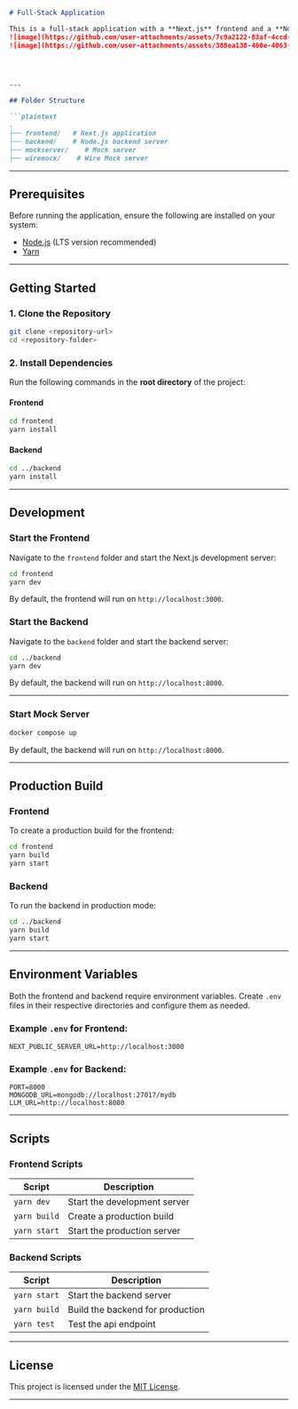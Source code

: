 
```markdown
# Full-Stack Application

This is a full-stack application with a **Next.js** frontend and a **Node.js** backend. The project uses **Yarn** as the package manager.
![image](https://github.com/user-attachments/assets/7c9a2122-83af-4ccd-be4e-792f8631285d)
![image](https://github.com/user-attachments/assets/388ea138-460e-4063-90ab-34f8a2450305)




---

## Folder Structure

```plaintext
.
├── frontend/   # Next.js application
├── backend/    # Node.js backend server
├── mockserver/    # Mock server
├── wiremock/    # Wire Mock server
```

---

## Prerequisites

Before running the application, ensure the following are installed on your system:

- [Node.js](https://nodejs.org/) (LTS version recommended)
- [Yarn](https://yarnpkg.com/)

---

## Getting Started

### 1. Clone the Repository

```bash
git clone <repository-url>
cd <repository-folder>
```

### 2. Install Dependencies

Run the following commands in the **root directory** of the project:

#### Frontend
```bash
cd frontend
yarn install
```

#### Backend
```bash
cd ../backend
yarn install
```

---

## Development

### Start the Frontend
Navigate to the `frontend` folder and start the Next.js development server:

```bash
cd frontend
yarn dev
```

By default, the frontend will run on `http://localhost:3000`.

### Start the Backend
Navigate to the `backend` folder and start the backend server:

```bash
cd ../backend
yarn dev
```

By default, the backend will run on `http://localhost:8000`.

---

### Start Mock Server

```bash
docker compose up
```

By default, the backend will run on `http://localhost:8000`.

---

## Production Build

### Frontend
To create a production build for the frontend:

```bash
cd frontend
yarn build
yarn start
```

### Backend
To run the backend in production mode:

```bash
cd ../backend
yarn build
yarn start
```

---

## Environment Variables

Both the frontend and backend require environment variables. Create `.env` files in their respective directories and configure them as needed.

### Example `.env` for Frontend:
```env
NEXT_PUBLIC_SERVER_URL=http://localhost:3000
```

### Example `.env` for Backend:
```env
PORT=8000
MONGODB_URL=mongodb://localhost:27017/mydb
LLM_URL=http://localhost:8080
```

---

## Scripts

### Frontend Scripts
| Script       | Description                                |
|--------------|--------------------------------------------|
| `yarn dev`   | Start the development server               |
| `yarn build` | Create a production build                 |
| `yarn start` | Start the production server               |

### Backend Scripts
| Script       | Description                                |
|--------------|--------------------------------------------|
| `yarn start` | Start the backend server                  |
| `yarn build` | Build the backend for production          |
| `yarn test` | Test the api endpoint         |

---

## License

This project is licensed under the [MIT License](LICENSE).

---

